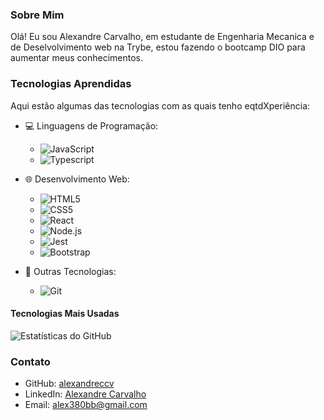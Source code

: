 ### Sobre Mim

Olá! Eu sou Alexandre Carvalho, em estudante de Engenharia Mecanica e de Deselvolvimento web na Trybe, estou fazendo o bootcamp DIO para aumentar meus conhecimentos.

### Tecnologias Aprendidas

Aqui estão algumas das tecnologias com as quais tenho eqtdXperiência:

- 💻 Linguagens de Programação:

  - ![JavaScript](https://img.shields.io/badge/-JavaScript-F7DF1E?logo=javascript&logoColor=white&style=flat)
  - ![Typescript](https://img.shields.io/badge/-Typescript-3776AB?logo=python&logoColor=white&style=flat)

- 🌐 Desenvolvimento Web:

  - ![HTML5](https://img.shields.io/badge/-HTML5-E34F26?logo=html5&logoColor=white&style=flat)
  - ![CSS5](https://img.shields.io/badge/-CSS5-1572B6?logo=CSS5&logoColor=white&style=flat)
  - ![React](https://img.shields.io/badge/-React-61DAFB?logo=react&logoColor=white&style=flat)
  - ![Node.js](https://img.shields.io/badge/-Node.js-339933?logo=node.js&logoColor=white&style=flat)
  - ![Jest](https://img.shields.io/badge/-Jest-C21325?logo=jest&logoColor=white&style=flat)
  - ![Bootstrap](https://img.shields.io/badge/-Bootstrap-563D7C?logo=bootstrap&logoColor=white&style=flat)

- 🚀 Outras Tecnologias:
  - ![Git](https://img.shields.io/badge/-Git-F05032?logo=git&logoColor=white&style=flat)

#### Tecnologias Mais Usadas

![Estatísticas do GitHub](https://github-readme-stats.vercel.app/api/top-langs/?username=alexandreccv&layout=compact&langs_count=8)

### Contato

- GitHub: [alexandreccv](https://github.com/alexandreccv)
- LinkedIn: [Alexandre Carvalho](https://www.linkedin.com/in/alexandrecarvalho94/)
- Email: alex380bb@gmail.com
